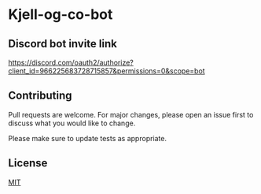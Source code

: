 # Kjell-og-co-bot

## Discord bot invite link
https://discord.com/oauth2/authorize?client_id=966225683728715857&permissions=0&scope=bot

## Contributing
Pull requests are welcome. For major changes, please open an issue first to discuss what you would like to change.

Please make sure to update tests as appropriate.

## License
[MIT](https://choosealicense.com/licenses/mit/)
